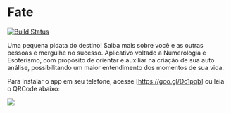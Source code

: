 # Fate
[![Build Status](https://travis-ci.org/alexgibson/notify.js.png?branch=master)](https://github.com/miamarti/cabala.git)

Uma pequena pidata do destino!
Saiba mais sobre você e as outras pessoas e mergulhe no sucesso.
Aplicativo voltado a Numerologia e Esoterismo, com propósito de orientar e auxiliar na criação de sua auto análise, possibilitando um maior entendimento dos momentos de sua vida.

Para instalar o app em seu telefone, acesse [https://goo.gl/Dc1pqb] ou leia o QRCode abaixo:

<img src="http://chart.googleapis.com/chart?cht=qr&chs=250x250&choe=UTF-8&chld=H&chl=https://goo.gl/Dc1pqb">
